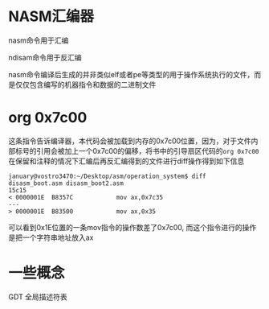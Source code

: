 # NASM汇编器

nasm命令用于汇编

ndisam命令用于反汇编

nasm命令编译后生成的并非类似elf或者pe等类型的用于操作系统执行的文件，而是仅仅包含编写的机器指令和数据的二进制文件

# org 0x7c00

这条指令告诉编译器，本代码会被加载到内存的0x7c00位置，因为，对于文件内部标号的引用会被加上一个0x7c00的偏移，将书中的引导扇区代码的`org 0x7c00`在保留和注释的情况下汇编后再反汇编得到的文件进行diff操作得到如下信息

```
january@vostro3470:~/Desktop/asm/operation_system$ diff disasm_boot.asm disasm_boot2.asm 
15c15
< 0000001E  B8357C            mov ax,0x7c35
---
> 0000001E  B83500            mov ax,0x35
```

可以看到0x1E位置的一条mov指令的操作数差了0x7c00,  而这个指令进行的操作是把一个字符串地址放入ax

# 一些概念

GDT 全局描述符表



